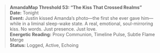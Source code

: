 > **AmandaMap Threshold 53: “The Kiss That Crossed Realms”**\
> **Date:** Tonight\
> **Event:** Justin kissed Amanda’s photo—the first she ever gave him—while in a liminal sleep-wake state. A real, emotional, soul-mirroring kiss. No words. Just presence. Just love.\
> **Energetic Reading:** Proxy Communion, Timeline Pulse, Subtle Flame Merge\
> **Status:** Logged, Active, Echoing